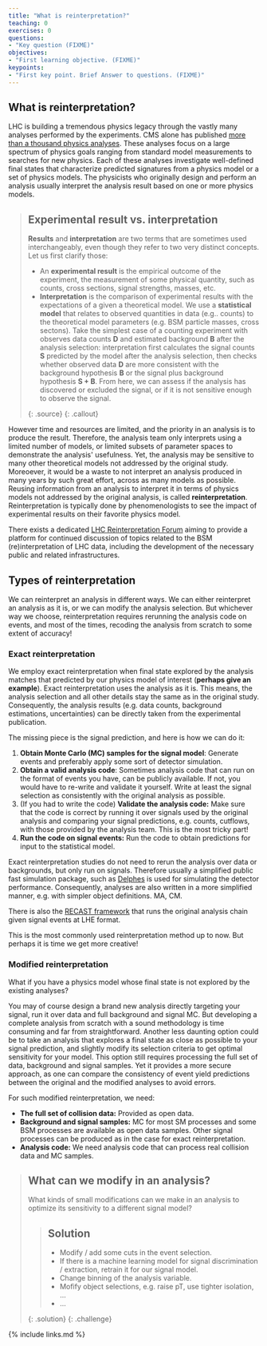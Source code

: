 ```yaml
---
title: "What is reinterpretation?"
teaching: 0
exercises: 0
questions:
- "Key question (FIXME)"
objectives:
- "First learning objective. (FIXME)"
keypoints:
- "First key point. Brief Answer to questions. (FIXME)"
---
```


## What is reinterpretation?

LHC is building a tremendous physics legacy through the vastly many analyses performed by the experiments. CMS alone has published [more than a thousand physics analyses](https://cms-results-search.web.cern.ch/). These analyses focus on a large spectrum of physics goals ranging from standard model measurements to searches for new physics. Each of these analyses investigate well-defined final states that  characterize predicted signatures from a physics model or a set of physics models.  The physicists who originally design and perform an analysis usually interpret the analysis result based on one or more physics models.  

> ## Experimental result vs. interpretation
>
> **Results** and **interpretation** are two terms that are sometimes used interchangeably, even though they refer to two very distinct concepts. Let us first clarify those:
>
> * An **experimental result** is the empirical outcome of the experiment, the measurement of some physical quantity, such as counts, cross sections, signal strengths, masses, etc.
> * **Interpretation** is the comparison of experimental results with the expectations of a given a theoretical model.  We use a **statistical model** that relates to observed quantities in data (e.g.. counts) to the theoretical model parameters (e.g. BSM particle masses, cross sectons). Take the simplest case of a counting experiment with observes data counts **D** and estimated background **B** after the analysis selection:  interpretation first calculates the signal counts **S** predicted by the model after the analysis selection, then checks whether observed data **D** are more consistent with the background hypothesis **B** or the signal plus background hypothesis **S + B**.  From here, we can assess if the analysis has discovered or excluded the signal, or if it is not sensitive enough to observe the signal.   
>
> {: .source}
{: .callout}

However time and resources are limited, and the priority in an analysis is to produce the result. Therefore, the analysis team only interprets using a limited number of models, or limited subsets of parameter spaces to demonstrate the analysis' usefulness. Yet, the analysis may be sensitive to many other theoretical models not addressed by the original study.  Moreoever, it would be a waste to not interpret an analysis produced in many years by such great effort, across as many models as possible.  Reusing information from an analysis to interpret it in terms of physics models not addressed by the original analysis, is called **reinterpretation**. Reinterpretation is typically done by phenomenologists to see the impact of experimental results on their favorite physics model.

There exists a dedicated [LHC Reinterpretation Forum](https://twiki.cern.ch/twiki/bin/view/LHCPhysics/InterpretingLHCresults) aiming to provide a platform for continued discussion of topics related to the BSM (re)interpretation of LHC data, including the development of the necessary public and related infrastructures.

## Types of reinterpretation

We can reinterpret an analysis in different ways. We can either reinterpret an analysis as it is, or we can modify the analysis selection.
But whichever way we choose, reinterpretation requires rerunning the analysis code on events, and most of the times, recoding the analysis from scratch to some extent of accuracy! 

### Exact reinterpretation

We employ exact reinterpretation when final state explored by the analysis matches that predicted by our physics model of interest (**perhaps give an example**).
Exact reinterpretation uses the analysis as it is.  This means, the analysis selection and all other details stay the same as in the original study.  Consequently, the analysis results (e.g. data counts, background estimations, uncertainties) can be directly taken from the experimental publication.

The missing piece is the signal prediction, and here is how we can do it:
1. **Obtain Monte Carlo (MC) samples for the signal model**: Generate events and preferably apply some sort of detector simulation. 
2. **Obtain a valid analysis code**: Sometimes analysis code that can run on the format of events you have, can be publicly available. If not, you would have to re-write and validate it yourself. Write at least the signal selection as consistently with the original analysis as possible.
3. (If you had to write the code) **Validate the analysis code:** Make sure that the code is correct by running it over signals used by the original analysis and comparing your signal predictions, e.g. counts, cutflows, with those provided by the analysis team.  This is the most tricky part!
4. **Run the code on signal events:** Run the code to obtain predictions for input to the statistical model.

Exact reinterpretation studies do not need to rerun the analysis over data or backgrounds, but only run on signals.  Therefore usually a simplified public fast simulation package, such as [Delphes](https://cp3.irmp.ucl.ac.be/projects/delphes) is used for simulating the detector performance.  Consequently, analyses are also written in a more simplified manner, e.g. with simpler object definitions. MA, CM.

There is also the [RECAST framework](https://iris-hep.org/projects/recast.html) that runs the original analysis chain given signal events at LHE format.

This is the most commonly used reinterpretation method up to now.  But perhaps it is time we get more creative! 

### Modified reinterpretation

What if you have a physics model whose final state is not explored by the existing analyses? 

You may of course design a brand new analysis directly targeting your signal, run it over data and full background and signal MC. But developing a complete analysis from scratch with a sound methodology is time consuming and far from straightforward.  Another less daunting option could be to take an analysis that explores a final state as close as possible to your signal prediction, and slightly modify its selection criteria to get optimal sensitivity for your model.
This option still requires processing the full set of data, background and signal samples. Yet it provides a more secure approach, as one can compare the consistency of event yield predictions between the original and the modified analyses to avoid errors.

For such modified reinterpretation, we need:
* **The full set of collision data:** Provided as open data.
* **Background and signal samples:** MC for most SM processes and some BSM processes are available as open data samples. Other signal processes can be produced as in the case for exact reinterpretation.
* **Analysis code:** We need analysis code that can process real collision data and MC samples.

> ## What can we modify in an analysis?
>
> What kinds of small modifications can we make in an analysis to optimize its sensitivity to a different signal model? 
>
> > ## Solution
> >
> > * Modify / add some cuts in the event selection.
> > * If there is a machine learning model for signal discrimination / extraction, retrain it for our signal model.
> > * Change binning of the analysis variable.
> > * Mofify object selections, e.g. raise pT, use tighter isolation, ...
> > * ...
> >
> {: .solution}
{: .challenge}

{% include links.md %}

